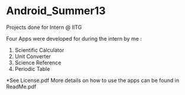 Android_Summer13
================

Projects done for Intern @ IITG

Four Apps were developed for during the intern by me :

1. Scientific Calculator
2. Unit Converter
3. Science Reference
4. Periodic Table

*See License.pdf
More details on how to use the apps can be found in ReadMe.pdf
